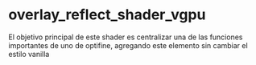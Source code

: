 # overlay_reflect_shader_vgpu
El objetivo principal de este shader es centralizar una de las funciones importantes de uno de optifine, agregando este elemento sin cambiar el estilo vanilla
